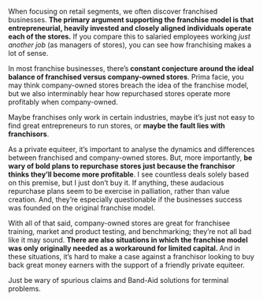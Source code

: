 <p>When focusing on retail segments, we often discover franchised businesses. <strong>The primary argument supporting the franchise model is that entrepreneurial, heavily invested and closely aligned individuals operate each of the stores.</strong> If you compare this to salaried employees working<em> just another job </em>(as managers of stores), you can see how franchising makes a lot of sense.</p><p>In most franchise businesses, there&#8217;s<strong> constant conjecture around the ideal balance of franchised versus company-owned stores</strong>. Prima facie, you may think company-owned stores breach the idea of the franchise model, but we also interminably hear how repurchased stores operate more profitably when company-owned.</p><p>Maybe franchises only work in certain industries, maybe it&#8217;s just not easy to find great entrepreneurs to run stores, or <strong>maybe the fault lies with franchisors</strong>.</p><p>As a private equiteer, it&#8217;s important to analyse the dynamics and differences between franchised and company-owned stores. But, more importantly, <strong>be wary of bold plans to repurchase stores just because the franchisor thinks they&#8217;ll become more profitable</strong>. I see countless deals solely based on this premise, but I just don&#8217;t buy it. If anything, these audacious repurchase plans seem to be exercise in palliation, rather than value creation. And, they&#8217;re especially questionable if the businesses success was founded on the original franchise model.</p><p>With all of that said, company-owned stores are great for franchisee training, market and product testing, and benchmarking; they&#8217;re not all bad like it may sound. <strong>There are also situations in which the franchise model was only originally needed as a workaround for limited capital. </strong>And in these situations, it&#8217;s hard to make a case against a franchisor looking to buy back great money earners with the support of a friendly private equiteer.<strong> </strong></p><p>Just be wary of spurious claims and Band-Aid solutions for terminal problems.</p>
